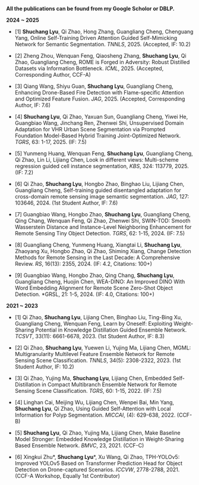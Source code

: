 **All the publications can be found from my Google Scholor or DBLP.**

****2024 ~ 2025****
- [1] **Shuchang Lyu**, Qi Zhao, Hong Zhang, Guangliang Cheng, Chenguang Yang, Online Self-Training Driven Attention Guided Self-Mimicking Network for Semantic Segmentation. *TNNLS*, 2025. (Accepted, IF: 10.2)

- [2] Zheng Zhou, Wenquan Feng, Qiaosheng Zhang, **Shuchang Lyu**, Qi Zhao, Guangliang Cheng, ROME is Forged in Adversity: Robust Distilled Datasets via Information Bottleneck. *ICML*, 2025. (Accepted, Corresponding Author, CCF-A)

- [3] Qiang Wang, Shiyu Guan, **Shuchang Lyu**, Guangliang Cheng, Enhancing Drone-Based Fire Detection with Flame-specific Attention and Optimized Feature Fusion. *JAG*, 2025. (Accepted, Corresponding Author, IF: 7.6)

- [4] **Shuchang Lyu**, Qi Zhao, Yaxuan Sun, Guangliang Cheng, Yiwei He, Guangbiao Wang, Jinchang Ren, Zhenwei Shi, Unsupervised Domain Adaptation for VHR Urban Scene Segmentation via Prompted Foundation Model-Based Hybrid Training Joint-Optimized Network. *TGRS*, 63: 1-17, 2025. (IF: 7.5)

- [5] Yunmeng Huang, Wenquan Feng, **Shuchang Lyu**, Guangliang Cheng, Qi Zhao, Lin Li, Lijiang Chen, Look in different views: Multi-scheme regression guided cell instance segmentation, *KBS*, 324: 113779, 2025. (IF: 7.2)

- [6] Qi Zhao, **Shuchang Lyu**, Hongbo Zhao, Binghao Liu, Lijiang Chen, Guangliang Cheng, Self-training guided disentangled adaptation for cross-domain remote sensing image semantic segmentation. *JAG*, 127: 103646, 2024. (1st Student Author, IF: 7.6)

- [7] Guangbiao Wang, Hongbo Zhao, **Shuchang Lyu**, Guangliang Cheng, Qing Chang, Wenquan Feng, Qi Zhao, Zhenwei Shi,
SWIN-TOD: Smooth Wasserstein Distance and Instance-Level Neighboring Enhancement for Remote Sensing Tiny Object Detection. *TGRS*, 62: 1-15, 2024. (IF: 7.5)

- [8] Guangliang Cheng, Yunmeng Huang, Xiangtai Li, **Shuchang Lyu**, Zhaoyang Xu, Hongbo Zhao, Qi Zhao, Shiming Xiang,
Change Detection Methods for Remote Sensing in the Last Decade: A Comprehensive Review. *RS*, 16(13): 2355, 2024. (IF: 4.2, Citations: 100+)

- [9] Guangbiao Wang, Hongbo Zhao, Qing Chang, **Shuchang Lyu**, Guangliang Cheng, Huojin Chen, WEA-DINO: An Improved DINO With Word Embedding Alignment for Remote Scene Zero-Shot Object Detection. *GRSL, 21: 1-5, 2024. (IF: 4.0, Citations: 100+)

****2021 ~ 2023****
- [1] Qi Zhao, **Shuchang Lyu**, Lijiang Chen, Binghao Liu, Ting-Bing Xu, Guangliang Cheng, Wenquan Feng, Learn by Oneself: Exploiting Weight-Sharing Potential in Knowledge Distillation Guided Ensemble Network. *TCSVT*, 33(11): 6661-6678, 2023. (1st Student Author, IF: 8.3)

- [2] Qi Zhao, **Shuchang Lyu**, Yuewen Li, Yujing Ma, Lijiang Chen, MGML: Multigranularity Multilevel Feature Ensemble Network for Remote Sensing Scene Classification. *TNNLS*, 34(5): 2308-2322, 2023. (1st Student Author, IF: 10.2)

- [3] Qi Zhao, Yujing Ma, **Shuchang Lyu**, Lijiang Chen, Embedded Self-Distillation in Compact Multibranch Ensemble Network for Remote Sensing Scene Classification. *TGRS*, 60: 1-15, 2022. (IF: 7.5)

- [4] Linghan Cai, Meijing Wu, Lijiang Chen, Wenpei Bai, Min Yang, **Shuchang Lyu**, Qi Zhao, Using Guided Self-Attention with Local Information for Polyp Segmentation. *MICCAI*, (4): 629-638, 2022. (CCF-B)

- [5] **Shuchang Lyu**, Qi Zhao, Yujing Ma, Lijiang Chen, Make Baseline Model Stronger: Embedded Knowledge Distillation in Weight-Sharing Based Ensemble Network. *BMVC*, 23, 2021. (CCF-C)

- [6] Xingkui Zhu*, **Shuchang Lyu***, Xu Wang, Qi Zhao, TPH-YOLOv5: Improved YOLOv5 Based on Transformer Prediction Head for Object Detection on Drone-captured Scenarios. *ICCVW*, 2778-2788, 2021. (CCF-A Workshop, Equally 1st Contributor)
